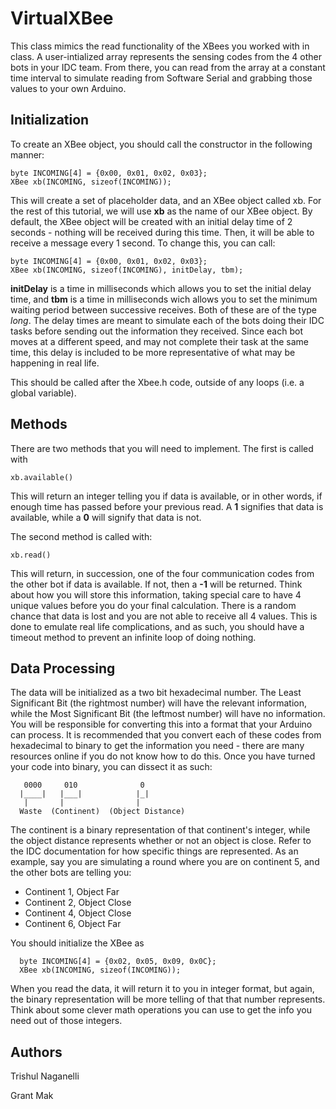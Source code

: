 # VirtualXBee
This class mimics the read functionality of the XBees you worked with in class. A user-intialized array represents the sensing codes from the 4 other bots in your IDC team. From there, you can read from the array at a constant time interval to simulate reading from Software Serial and grabbing those values to your own Arduino.

## Initialization 
To create an XBee object, you should call the constructor in the following manner:
```arduino
byte INCOMING[4] = {0x00, 0x01, 0x02, 0x03};
XBee xb(INCOMING, sizeof(INCOMING));
```
This will create a set of placeholder data, and an XBee object called xb. For the rest of this tutorial, we will use **xb** as the name of our XBee object. By default, the XBee object will be created with an initial delay time of 2 seconds - nothing will be received during this time. Then, it will be able to receive a message every 1 second. To change this, you can call:
```arduino
byte INCOMING[4] = {0x00, 0x01, 0x02, 0x03};
XBee xb(INCOMING, sizeof(INCOMING), initDelay, tbm);
```
**initDelay** is a time in milliseconds which allows you to set the initial delay time, and **tbm** is a time in milliseconds wich allows you to set the minimum waiting period between successive receives. Both of these are of the type *long*. The delay times are meant to simulate each of the bots doing their IDC tasks before sending out the information they received. Since each bot moves at a different speed, and may not complete their task at the same time, this delay is included to be more representative of what may be happening in real life.

This should be called after the Xbee.h code, outside of any loops (i.e. a global variable).

## Methods
There are two methods that you will need to implement. The first is called with
```arduino
xb.available()
```
This will return an integer telling you if data is available, or in other words, if enough time has passed before your previous read. A **1** signifies that data is available, while a **0** will signify that data is not.

The second method is called with:
```arduino
xb.read()
```
This will return, in succession, one of the four communication codes from the other bot if data is available. If not, then a **-1** will be returned. Think about how you will store this information, taking special care to have 4 unique values before you do your final calculation. There is a random chance that data is lost and you are not able to receive all 4 values. This is done to emulate real life complications, and as such, you should have a timeout method to prevent an infinite loop of doing nothing.

## Data Processing
The data will be initialized as a two bit hexadecimal number. The Least Significant Bit (the rightmost number) will have the relevant information, while the Most Significant Bit (the leftmost number) will have no information. You will be responsible for converting this into a format that your Arduino can process. It is recommended that you convert each of these codes from hexadecimal to binary to get the information you need - there are many resources online if you do not know how to do this. Once you have turned your code into binary, you can dissect it as such:
```arduino
   0000     010              0
  |____|   |___|            |_|
   |       |                |
  Waste  (Continent)  (Object Distance)
```
The continent is a binary representation of that continent's integer, while the object distance represents whether or not an object is close. Refer to the IDC documentation for how specific things are represented. As an example, say you are simulating a round where you are on continent 5, and the other bots are telling you:
* Continent 1, Object Far
* Continent 2, Object Close
* Continent 4, Object Close
* Continent 6, Object Far

You should initialize the XBee as
```arduino
  byte INCOMING[4] = {0x02, 0x05, 0x09, 0x0C};
  XBee xb(INCOMING, sizeof(INCOMING));
```
When you read the data, it will return it to you in integer format, but again, the binary representation will be more telling of that that number represents. Think about some clever math operations you can use to get the info you need out of those integers.

## Authors
Trishul Naganelli

Grant Mak
